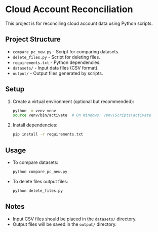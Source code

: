 # Cloud Account Reconciliation

This project is for reconciling cloud account data using Python scripts.

## Project Structure

- `compare_pc_new.py` - Script for comparing datasets.
- `delete_files.py` - Script for deleting files.
- `requirements.txt` - Python dependencies.
- `datasets/` - Input data files (CSV format).
- `output/` - Output files generated by scripts.

## Setup

1. Create a virtual environment (optional but recommended):
   ```bash
   python -m venv venv
   source venv/bin/activate  # On Windows: venv\Scripts\activate
   ```
2. Install dependencies:
   ```bash
   pip install -r requirements.txt
   ```

## Usage

- To compare datasets:
  ```bash
  python compare_pc_new.py
  ```
- To delete files output files:
  ```bash
  python delete_files.py
  ```

## Notes
- Input CSV files should be placed in the `datasets/` directory.
- Output files will be saved in the `output/` directory.

